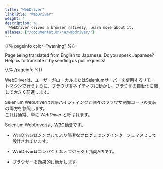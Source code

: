 ```yaml
---
title: "WebDriver"
linkTitle: "WebDriver"
weight: 4
description: >
  WebDriver drives a browser natively, learn more about it.
aliases: ["/documentation/ja/webdriver/"]
---
```


{{% pageinfo color="warning" %}}
<p class="lead">
   <i class="fas fa-language display-4"></i> 
   Page being translated from 
   English to Japanese. Do you speak Japanese? Help us to translate
   it by sending us pull requests!
</p>
{{% /pageinfo %}}

WebDriverは、ユーザーがローカルまたはSeleniumサーバーを使用するリモートマシンで行うように、ブラウザをネイティブに動かし、ブラウザの自動化に関して大きく前進します。

Selenium WebDriverは言語バインディングと個々のブラウザ制御コードの実装の両方を参照します。  
これは通常、単に _WebDriver_ と呼ばれます。

Selenium WebDriverは、[W3C勧告](https://www.w3.org/TR/webdriver1/)です。

* WebDriverはシンプルでより簡潔なプログラミングインターフェイスとして設計されています。

* WebDriverはコンパクトなオブジェクト指向APIです。

* ブラウザーを効果的に動かします。
